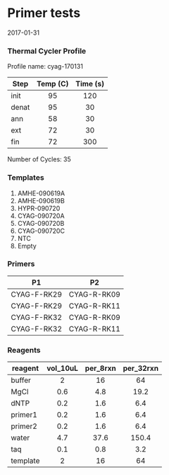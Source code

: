 # Primer tests

2017-01-31

### Thermal Cycler Profile

Profile name: cyag-170131

| Step | Temp (C) | Time (s) |
|------|:--------:|:--------:|
| init |    95    |    120    |
| denat |    95    |    30    |
| ann  |    58    |    30    |
| ext  |    72    |    30    |
| fin  |    72    |    300    |

Number of Cycles: 35

### Templates
01. AMHE-090619A
02. AMHE-090619B
03. HYPR-090720
04. CYAG-090720A
05. CYAG-090720B
06. CYAG-090720C
07. NTC
08. Empty

### Primers

| P1 | P2 |
|:----:|:----:|
|CYAG-F-RK29|CYAG-R-RK09|
|CYAG-F-RK29|CYAG-R-RK11|
|CYAG-F-RK32|CYAG-R-RK09|
|CYAG-F-RK32|CYAG-R-RK11|


### Reagents

|reagent|vol_10uL|per_8rxn|per_32rxn|
|---|:-:|:-:|:-:|
|buffer|2|16|64|
|MgCl|0.6|4.8|19.2|
|dNTP|0.2|1.6|6.4|
|primer1|0.2|1.6|6.4|
|primer2|0.2|1.6|6.4|
|water|4.7|37.6|150.4|
|taq|0.1|0.8|3.2|
|template|2|16|64|
